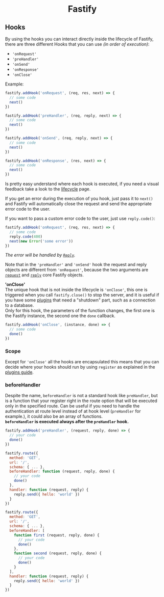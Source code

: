 <h1 align="center">Fastify</h1>

## Hooks

By using the hooks you can interact directly inside the lifecycle of Fastify, there are three different Hooks that you can use *(in order of execution)*:
- `'onRequest'`
- `'preHandler'`
- `'onSend'`
- `'onResponse'`
- `'onClose'`

Example:
```js
fastify.addHook('onRequest', (req, res, next) => {
  // some code
  next()
})

fastify.addHook('preHandler', (req, reply, next) => {
  // some code
  next()
})

fastify.addHook('onSend', (req, reply, next) => {
  // some code
  next()
})

fastify.addHook('onResponse', (res, next) => {
  // some code
  next()
})
```

Is pretty easy understand where each hook is executed, if you need a visual feedback take a look to the [lifecycle](https://github.com/fastify/fastify/blob/master/docs/Lifecycle.md) page.

If you get an error during the execution of you hook, just pass it to `next()` and Fastify will automatically close the request and send the appropriate error code to the user.

If you want to pass a custom error code to the user, just use `reply.code()`:
```js
fastify.addHook('onRequest', (req, res, next) => {
  // some code
  reply.code(400)
  next(new Error('some error'))
})
```
*The error will be handled by [`Reply`](https://github.com/fastify/fastify/blob/master/docs/Reply.md#errors).*

Note that in the `'preHandler'` and `'onSend'` hook the request and reply objects are different from `'onRequest'`, because the two arguments are [`request`](https://github.com/fastify/fastify/blob/master/docs/Request.md) and [`reply`](https://github.com/fastify/fastify/blob/master/docs/Reply.md) core Fastify objects.

<a name="on-close"></a>
**'onClose'**  
The unique hook that is not inside the lifecycle is `'onClose'`, this one is triggered when you call `fastify.close()` to stop the server, and it is useful if you have some [plugins](https://github.com/fastify/fastify/blob/master/docs/Plugins.md) that need a "shutdown" part, such as a connection to a database.  
Only for this hook, the parameters of the function changes, the first one is the Fastify instance, the second one the `done` callback.
```js
fastify.addHook('onClose', (instance, done) => {
  // some code
  done()
})
```
<a name="scope"></a>
### Scope
Except for `'onClose'` all the hooks are encapsulated this means that you can decide where your hooks should run by using `register` as explained in the [plugins guide](https://github.com/fastify/fastify/blob/master/docs/Plugins-Guide.md).

<a name="before-handler"></a>
### beforeHandler
Despite the name, `beforeHandler` is not a standard hook like `preHandler`, but is a function that your register right in the route option that will be executed only in the specified route. Can be useful if you need to handle the authentication at route level instead of at hook level (`preHandler` for example.), it could also be an array of functions.  
**`beforeHandler` is executed always after the `preHandler` hook.**

```js
fastify.addHook('preHandler', (request, reply, done) => {
  // your code
  done()
})

fastify.route({
  method: 'GET',
  url: '/',
  schema: { ... },
  beforeHandler: function (request, reply, done) {
    // your code
    done()
  },
  handler: function (request, reply) {
    reply.send({ hello: 'world' })
  }
})

fastify.route({
  method: 'GET',
  url: '/',
  schema: { ... },
  beforeHandler: [
    function first (request, reply, done) {
      // your code
      done()
    },
    function second (request, reply, done) {
      // your code
      done()
    }
  ],
  handler: function (request, reply) {
    reply.send({ hello: 'world' })
  }
})
```
